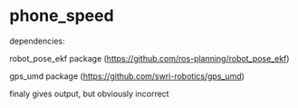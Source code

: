 # phone_speed

dependencies:

robot_pose_ekf package (https://github.com/ros-planning/robot_pose_ekf)

gps_umd package (https://github.com/swri-robotics/gps_umd)

finaly gives output, but obviously incorrect 
